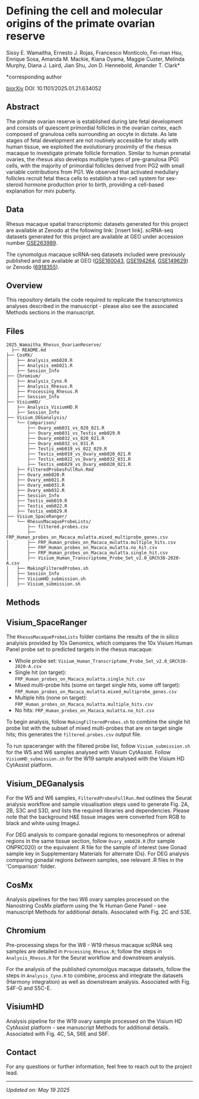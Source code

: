 # Defining the cell and molecular origins of the primate ovarian reserve

Sissy E. Wamaitha, Ernesto J. Rojas, Francesco Monticolo, Fei-man Hsu, Enrique Sosa, Amanda M. Mackie, Kiana Oyama, Maggie Custer, Melinda Murphy, Diana J. Laird, Jian Shu, Jon D. Hennebold, Amander T. Clark*
  
*corresponding author

[biorXiv](https://www.biorxiv.org/content/10.1101/2025.01.21.634052v1.full) DOI: 10.1101/2025.01.21.634052


## Abstract
The primate ovarian reserve is established during late fetal development and consists of quiescent primordial follicles in the ovarian cortex, each composed of granulosa cells surrounding an oocyte in dictate. As late stages of fetal development are not routinely accessible for study with human tissue, we exploited the evolutionary proximity of the rhesus macaque to investigate primate follicle formation. Similar to human prenatal ovaries, the rhesus also develops multiple types of pre-granulosa (PG) cells, with the majority of primordial follicles derived from PG2 with small variable contributions from PG1. We observed that activated medullary follicles recruit fetal theca cells to establish a two-cell system for sex-steroid hormone production prior to birth, providing a cell-based explanation for mini puberty.


## Data
Rhesus macaque spatial transcriptomic datasets generated for this project are available at Zenodo at the following link: [insert link]. scRNA-seq datasets generated for this project are available at GEO under accession number [GSE263989](https://www.ncbi.nlm.nih.gov/geo/query/acc.cgi?acc=GSE263989). 

The cynomolgus macaque scRNA-seq datasets included were previously published and are available at GEO ([GSE160043](https://www.ncbi.nlm.nih.gov/geo/query/acc.cgi?acc=GSE160043), [GSE194264](https://www.ncbi.nlm.nih.gov/geo/query/acc.cgi?acc=GSE194264), [GSE149629](https://www.ncbi.nlm.nih.gov/geo/query/acc.cgi?acc=GSE149629)) or Zenodo ([6918355](https://zenodo.org/records/6918355)).


## Overview
This repository details the code required to replicate the transcriptomics analyses described in the manuscript - please also see the associated Methods sections in the manuscript.


## Files
```
2025_Wamaitha_Rhesus_OvarianReserve/
  ├── README.md
├── CosMX/
│   ├── Analysis_emb020.R
│   ├── Analysis_emb021.R
│   ├── Session_Info
├── Chromium/
│   ├── Analysis_Cyno.R
│   ├── Analysis_Rhesus.R
│   ├── Processing_Rhesus.R
│   ├── Session_Info
├── VisiumHD/
│   ├── Analysis_VisiumHD.R
│   ├── Session_Info
├── Visium_DEGanalysis/
│   └── Comparison/
│       ├── Ovary_emb031_vs_020_021.R
│       ├── Ovary_emb031_vs_Testis_emb029.R
│       ├── Ovary_emb032_vs_020_021.R
│       ├── Ovary_emb032_vs_031.R
│       ├── Testis_emb019_vs_022_029.R
│       ├── Testis_emb019_vs_Ovary_emb020_021.R
│       ├── Testis_emb022_vs_Ovary_emb032_031.R
│       ├── Testis_emb029_vs_Ovary_emb020_021.R
│   ├── FilteredProbesFullRun.Rmd
│   ├── Ovary_emb020.R
│   ├── Ovary_emb021.R
│   ├── Ovary_emb031.R
│   ├── Ovary_emb032.R
│   ├── Session_Info
│   ├── Testis_emb019.R
│   ├── Testis_emb022.R
│   ├── Testis_emb029.R
├── Visium_SpaceRanger/
│   └── RhesusMacaqueProbeLists/
│       ├── filtered.probes.csv
│       ├── FRP_Human_probes_on_Macaca_mulatta.mixed_multiprobe_genes.csv
│       ├── FRP_Human_probes_on_Macaca_mulatta.multiple_hits.csv
│       ├── FRP_Human_probes_on_Macaca_mulatta.no_hit.csv
│       ├── FRP_Human_probes_on_Macaca_mulatta.single_hit.csv
│       ├── Visium_Human_Transcriptome_Probe_Set_v2.0_GRCh38-2020-A.csv
│   ├── MakingFilteredProbes.sh
│   ├── Session_Info
│   ├── VisiumHD_submission.sh
│   ├── Visium_submission.sh
```


## Methods

## Visium_SpaceRanger

The `RhesusMacaqueProbeLists` folder contains the results of the in silico analyisis provided by 10x Genomics, which compares the 10x Visium Human Panel probe set to predicted targets in the rhesus macaque:
  
- Whole probe set: `Visium_Human_Transcriptome_Probe_Set_v2.0_GRCh38-2020-A.csv`
- Single hit (on target): `FRP_Human_probes_on_Macaca_mulatta.single_hit.csv`
- Mixed multi-probe hits (some on target single hits, some off target): `FRP_Human_probes_on_Macaca_mulatta.mixed_multiprobe_genes.csv`
- Multiple hits (none on target): `FRP_Human_probes_on_Macaca_mulatta.multiple_hits.csv`
- No hits: `FRP_Human_probes_on_Macaca_mulatta.no_hit.csv`

To begin analysis, follow `MakingFilteredProbes.sh` to combine the single hit probe list with the subset of mixed multi-probes that are on target single hits; this generates the `filtered.probes.csv` output file.

To run spaceranger with the filtered probe list, follow `Visium_submission.sh` for the W5 and W6 samples analysed with Visium CytAssist. Follow `VisiumHD_submission.sh` for the W19 sample analysed with the Visium HD CytAssist platform.


## Visium_DEGanalysis

For the W5 and W6 samples, `FilteredProbesFullRun.Rmd` outlines the Seurat analysis workflow and sample visualisation steps used to generate Fig. 2A, 2B, S3C and S3D, and lists the required libraries and dependencies. Please note that the background H&E tissue images were converted from RGB to black and white using ImageJ.

For DEG analysis to compare gonadal regions to mesonephros or adrenal regions in the same tissue section, follow `Ovary_emb020.R` (for sample ONPRC020) or the equivalent .R file for the sample of interest (see Gonad sample key in Supplementary Materials for alternate IDs). For DEG analysis comparing gonadal regions _between_ samples, see relevant .R files in the 'Comparison' folder.


## CosMx

Analysis pipelines for the two W6 ovary samples processed on the Nanostring CosMx platform using the 1k Human Gene Panel - see manuscript Methods for additional details.  Associated with Fig. 2C and S3E.


## Chromium

Pre-processing steps for the W8 - W19 rhesus macaque scRNA seq samples are detailed in `Processing_Rhesus.R`; follow the steps in `Analysis_Rhesus.R` for the Seurat workflow and downstream analysis. 

For the analysis of the published cynomolgus macaque datasets, follow the steps in `Analysis_Cyno.R` to combine, process and integrate the datasets (Harmony integration) as well as downstream analysis. Associated with Fig. S4F-G and S5C-E.


## VisiumHD

Analysis pipeline for the W19 ovary sample processed on the Visium HD CytAssist platform - see manuscript Methods for additional details.  Associated with Fig. 4C, 5A, S6E and S6F.


## Contact

For any questions or further information, feel free to reach out to the project lead.

---
  
  *Updated on: May 19 2025*
  

